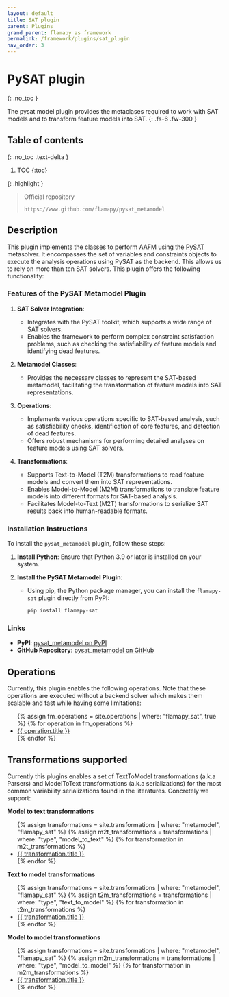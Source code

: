```yaml
---
layout: default
title: SAT plugin
parent: Plugins
grand_parent: flamapy as framework
permalink: /framework/plugins/sat_plugin
nav_order: 3
---
```


# PySAT plugin
{: .no_toc }


The pysat model plugin provides the metaclases required to work with SAT models and to transform feature models into SAT.
{: .fs-6 .fw-300 }

## Table of contents
{: .no_toc .text-delta }

1. TOC
{:toc}

{: .highlight }
> Official repository
>
> ```
> https://www.github.com/flamapy/pysat_metamodel
> ```

## Description

This plugin implements the classes to perform AAFM using the [PySAT](https://pysathq.github.io/) metasolver. It encompasses the set of variables and constraints objects to execute the analysis operations using PySAT as the backend. This allows us to rely on more than ten SAT solvers. This plugin offers the following functionality:

### Features of the PySAT Metamodel Plugin

1. **SAT Solver Integration**:
   - Integrates with the PySAT toolkit, which supports a wide range of SAT solvers.
   - Enables the framework to perform complex constraint satisfaction problems, such as checking the satisfiability of feature models and identifying dead features.

2. **Metamodel Classes**:
   - Provides the necessary classes to represent the SAT-based metamodel, facilitating the transformation of feature models into SAT representations.

3. **Operations**:
   - Implements various operations specific to SAT-based analysis, such as satisfiability checks, identification of core features, and detection of dead features.
   - Offers robust mechanisms for performing detailed analyses on feature models using SAT solvers.

4. **Transformations**:
   - Supports Text-to-Model (T2M) transformations to read feature models and convert them into SAT representations.
   - Enables Model-to-Model (M2M) transformations to translate feature models into different formats for SAT-based analysis.
   - Facilitates Model-to-Text (M2T) transformations to serialize SAT results back into human-readable formats.

### Installation Instructions

To install the `pysat_metamodel` plugin, follow these steps:

1. **Install Python**: Ensure that Python 3.9 or later is installed on your system.

2. **Install the PySAT Metamodel Plugin**:
   - Using pip, the Python package manager, you can install the `flamapy-sat` plugin directly from PyPI:
     ```bash
     pip install flamapy-sat
     ```

### Links

- **PyPI**: [pysat_metamodel on PyPI](https://pypi.org/project/flamapy-sat/)
- **GitHub Repository**: [pysat_metamodel on GitHub](https://github.com/flamapy/pysat_metamodel)



## Operations

Currently, this plugin enables the following operations. Note that these operations are executed without a backend solver which makes them scalable and fast while having some limitations:

<ul>
  {% assign fm_operations = site.operations | where: "flamapy_sat", true %}
  {% for operation in fm_operations %}
    <li><a href="{{ operation.url }}">{{ operation.title }}</a></li>
  {% endfor %}
</ul>


## Transformations supported

Currently this plugins enables a set of TextToModel transformations (a.k.a Parsers) and ModelToText transformations (a.k.a serializations) for the most common variability serializations found in the literatures. Concretely we support:

**Model to text transformations**
<ul>
  {% assign transformations = site.transformations | where: "metamodel", "flamapy_sat" %}
  {% assign m2t_transformations = transformations | where: "type", "model_to_text" %}
  {% for transformation in m2t_transformations %}
    <li><a href="{{ transformation.url }}">{{ transformation.title }}</a></li>
  {% endfor %}
</ul>

**Text to model transformations**
<ul>
  {% assign transformations = site.transformations | where: "metamodel", "flamapy_sat" %}
  {% assign t2m_transformations = transformations | where: "type", "text_to_model" %}
  {% for transformation in t2m_transformations %}
    <li><a href="{{ transformation.url }}">{{ transformation.title }}</a></li>
  {% endfor %}
</ul>

**Model to model transformations**
<ul>
  {% assign transformations = site.transformations | where: "metamodel", "flamapy_sat" %}
  {% assign m2m_transformations = transformations | where: "type", "model_to_model" %}
  {% for transformation in m2m_transformations %}
    <li><a href="{{ transformation.url }}">{{ transformation.title }}</a></li>
  {% endfor %}
</ul>